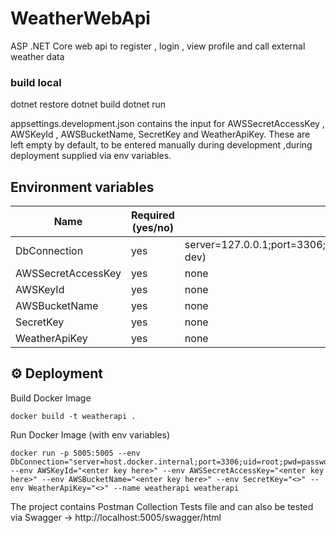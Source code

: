 # WeatherWebApi
ASP .NET Core web api to register , login , view profile and call external weather data

### build local
dotnet restore
dotnet build
dotnet run

appsettings.development.json contains the input for AWSSecretAccessKey , AWSKeyId , AWSBucketName, SecretKey and WeatherApiKey.
These are left empty by default, to be entered manually during development ,during deployment supplied via env variables.  


## Environment variables
| Name                           | Required (yes/no) | Default value                                                            | Description        |
| ------------------------------ | ----------------- | -------------------------------------------------------------------------| ------------------ |
| DbConnection                   | yes               | server=127.0.0.1;port=3306;uid=root;pwd=password;database=mydb(local dev)| DbConnectionString |
| AWSSecretAccessKey             | yes               | none                                                                     | AWSSecretAccessKey |
| AWSKeyId                       | yes               | none                                                                     | AWSKeyId           |
| AWSBucketName                  | yes               | none                                                                     | AWSBucketName      |
| SecretKey                      | yes               | none                                                                     | SecretKey          |
| WeatherApiKey                  | yes               | none                                                                     | WeatherApiKey      |

## ⚙️ Deployment
Build Docker Image
```lang-bash
docker build -t weatherapi .
```
Run Docker Image (with env variables)
```lang-bash
docker run -p 5005:5005 --env DbConnection="server=host.docker.internal;port=3306;uid=root;pwd=password;database=testdb" --env AWSKeyId="<enter key here>" --env AWSSecretAccessKey="<enter key here>" --env AWSBucketName="<enter key here>" --env SecretKey="<>" --env WeatherApiKey="<>" --name weatherapi weatherapi
```

The project contains Postman Collection Tests file and can also be tested via Swagger -> http://localhost:5005/swagger/html
